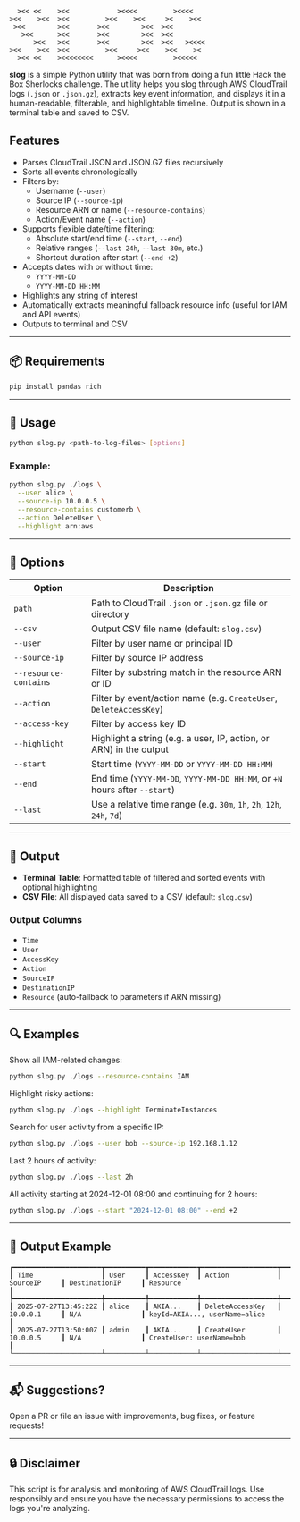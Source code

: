 ```
  ><< <<    ><<            ><<<<         ><<<<   
><<    ><<  ><<         ><<    ><<     ><    ><< 
 ><<        ><<       ><<        ><<  ><<        
   ><<      ><<       ><<        ><<  ><<        
      ><<   ><<       ><<        ><<  ><<   ><<<<
><<    ><<  ><<         ><<     ><<    ><<    >< 
  ><< <<    ><<<<<<<<      ><<<<         ><<<<< ⠀
```
**slog** is a simple Python utility that was born from doing a fun little Hack the Box Sherlocks challenge. The utility helps you slog through AWS CloudTrail logs (`.json` or `.json.gz`), extracts key event information, and displays it in a human-readable, filterable, and highlightable timeline. Output is shown in a terminal table and saved to CSV.

## Features

* Parses CloudTrail JSON and JSON.GZ files recursively  
* Sorts all events chronologically  
* Filters by:
  - Username (`--user`)
  - Source IP (`--source-ip`)
  - Resource ARN or name (`--resource-contains`)
  - Action/Event name (`--action`)
* Supports flexible date/time filtering:
  - Absolute start/end time (`--start`, `--end`)
  - Relative ranges (`--last 24h`, `--last 30m`, etc.)
  - Shortcut duration after start (`--end +2`)
* Accepts dates with or without time:  
  - `YYYY-MM-DD`  
  - `YYYY-MM-DD HH:MM`  
* Highlights any string of interest  
* Automatically extracts meaningful fallback resource info (useful for IAM and API events)  
* Outputs to terminal and CSV

---

## 📦 Requirements

```bash
pip install pandas rich
```

---

## 🚀 Usage

```bash
python slog.py <path-to-log-files> [options]
```

### Example:

```bash
python slog.py ./logs \
  --user alice \
  --source-ip 10.0.0.5 \
  --resource-contains customerb \
  --action DeleteUser \
  --highlight arn:aws
```

---

## 🔧 Options

| Option                | Description |
|------------------------|-------------|
| `path`                | Path to CloudTrail `.json` or `.json.gz` file or directory |
| `--csv`               | Output CSV file name (default: `slog.csv`) |
| `--user`              | Filter by user name or principal ID |
| `--source-ip`         | Filter by source IP address |
| `--resource-contains` | Filter by substring match in the resource ARN or ID |
| `--action`            | Filter by event/action name (e.g. `CreateUser`, `DeleteAccessKey`) |
| `--access-key`        | Filter by access key ID |
| `--highlight`         | Highlight a string (e.g. a user, IP, action, or ARN) in the output |
| `--start`             | Start time (`YYYY-MM-DD` or `YYYY-MM-DD HH:MM`) |
| `--end`               | End time (`YYYY-MM-DD`, `YYYY-MM-DD HH:MM`, or `+N` hours after `--start`) |
| `--last`              | Use a relative time range (e.g. `30m`, `1h`, `2h`, `12h`, `24h`, `7d`) |

---

## 📄 Output

- **Terminal Table**: Formatted table of filtered and sorted events with optional highlighting
- **CSV File**: All displayed data saved to a CSV (default: `slog.csv`)

### Output Columns

- `Time`
- `User`
- `AccessKey`
- `Action`
- `SourceIP`
- `DestinationIP`
- `Resource` (auto-fallback to parameters if ARN missing)

---

## 🔍 Examples

Show all IAM-related changes:

```bash
python slog.py ./logs --resource-contains IAM
```

Highlight risky actions:

```bash
python slog.py ./logs --highlight TerminateInstances
```

Search for user activity from a specific IP:

```bash
python slog.py ./logs --user bob --source-ip 192.168.1.12
```

Last 2 hours of activity:

```bash
python slog.py ./logs --last 2h
```

All activity starting at 2024-12-01 08:00 and continuing for 2 hours:

```bash
python slog.py ./logs --start "2024-12-01 08:00" --end +2
```

---

## 📂 Output Example

```
┏━━━━━━━━━━━━━━━━━━━━━━┳━━━━━━━━━━┳━━━━━━━━━━━━┳━━━━━━━━━━━━━━━━━━━┳━━━━━━━━━━━━━━┳━━━━━━━━━━━━━━━━━━━┳━━━━━━━━━━━━━━━━━━━━━━━━━━━━━━━━━━━━━━┓
┃ Time                 ┃ User     ┃ AccessKey  ┃ Action            ┃ SourceIP     ┃ DestinationIP     ┃ Resource                             ┃
┡━━━━━━━━━━━━━━━━━━━━━━╇━━━━━━━━━━╇━━━━━━━━━━━━╇━━━━━━━━━━━━━━━━━━━╇━━━━━━━━━━━━━━╇━━━━━━━━━━━━━━━━━━━╇━━━━━━━━━━━━━━━━━━━━━━━━━━━━━━━━━━━━━━┩
┃ 2025-07-27T13:45:22Z ┃ alice    ┃ AKIA...    ┃ DeleteAccessKey   ┃ 10.0.0.1     ┃ N/A               ┃ keyId=AKIA..., userName=alice        ┃
┃ 2025-07-27T13:50:00Z ┃ admin    ┃ AKIA...    ┃ CreateUser        ┃ 10.0.0.5     ┃ N/A               ┃ CreateUser: userName=bob             ┃
└──────────────────────┴──────────┴────────────┴───────────────────┴──────────────┴───────────────────┴──────────────────────────────────────┘
```

---

## 📬 Suggestions?

Open a PR or file an issue with improvements, bug fixes, or feature requests!

---

## 🔒 Disclaimer

This script is for analysis and monitoring of AWS CloudTrail logs. Use responsibly and ensure you have the necessary permissions to access the logs you're analyzing.

